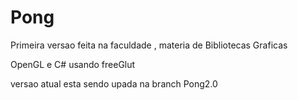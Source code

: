 # Pong
Primeira versao feita na faculdade , materia de Bibliotecas Graficas

OpenGL e C# usando freeGlut 

versao atual esta sendo upada na branch Pong2.0
